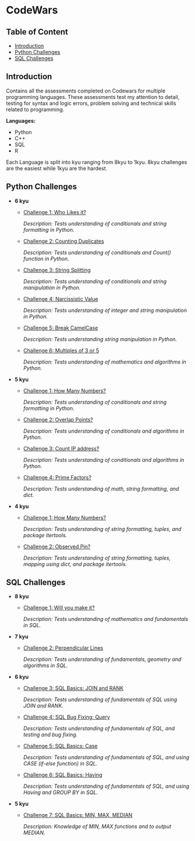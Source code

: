 # CodeWars<!-- omit in toc -->

## Table of Content<!-- omit in toc -->
- [Introduction](#introduction)
- [Python Challenges](#python-challenges)
- [SQL Challenges](#sql-challenges)

## Introduction

Contains all the assessments completed on Codewars for multiple programming languages.
These assessments test my attention to detail, testing for syntax and logic errors, problem solving and technical skills related to programming.

**Languages:**
- Python
- C++
- SQL
- R

Each Language is split into kyu ranging from 8kyu to 1kyu.
8kyu challenges are the easiest while 1kyu are the hardest.

## Python Challenges

   - **6 kyu**
        - [Challenge 1: Who Likes it?](Python/CodeWars/6kyu/who_likes_it.py) 

          *Description: Tests understanding of conditionals and string formatting in Python.*

        - [Challenge 2: Counting Duplicates](Python/CodeWars/6kyu/Counting%20Duplicates.py) 

          *Description: Tests understanding of conditionals and Count() function in Python.*

        - [Challenge 3: String Splitting](Python/CodeWars/6kyu/String%20Splitting.py) 

          *Description: Tests understanding of conditionals and string manipulation in Python.*

        - [Challenge 4: Narcissistic Value](Python/CodeWars/6kyu/Narcissistic%20Value.py) 

          *Description: Tests understanding of integer and string manipulation in Python.*

        - [Challenge 5: Break CamelCase](Python/CodeWars/6kyu/Break%20CamelCase.py) 

          *Description: Tests understanding string manipulation in Python.*

        - [Challenge 6: Multiples of 3 or 5](Python/CodeWars/6kyu/Multiples%20of%203%20or%205.py) 

          *Description: Tests understanding of mathematics and algorithms in Python.*
   - **5 kyu**
     - [Challenge 1: How Many Numbers?](Python/CodeWars/5kyu/how_many_numbers.py) 

          *Description: Tests understanding of conditionals and string formatting in Python.*
     - [Challenge 2: Overlap Points?](Python/CodeWars/5kyu/ovelap_points.py) 

          *Description: Tests understanding of conditionals and algorithms in Python.*
     - [Challenge 3: Count IP address?](Python/CodeWars/5kyu/ip_address.py) 

          *Description: Tests understanding of conditionals and algorithms in Python.*
     - [Challenge 4: Prime Factors?](Python/CodeWars/5kyu/prime_factors.py) 

          *Description: Tests understanding of math, string formatting, and dict.*
   - **4 kyu**
     - [Challenge 1: How Many Numbers?](Python/CodeWars/4kyu/iterations.py) 

          *Description: Tests understanding of string formatting, tuples, and package itertools.*
          
     - [Challenge 2: Observed Pin?](Python/CodeWars/4kyu/observed_pin.py) 

          *Description: Tests understanding of string formatting, tuples, mapping using dict, and package itertools.*
          
## SQL Challenges

  - **8 kyu**
    - [Challenge 1: Will you make it?](SQL/CodeWars/8kyu/Will%20you%20make%20it.sql)

      *Description: Tests understanding of mathematics and fundamentals in SQL.*

  - **7 kyu**
    - [Challenge 2: Perpendicular Lines](SQL/CodeWars/7kyu/Perpendicular%20Lines.sql)

      *Description: Tests understanding of fundamentals, geometry and algorithms in SQL.*

  - **6 kyu**
    - [Challenge 3: SQL Basics: JOIN and RANK](SQL/CodeWars/6kyu/SQL%20BASICS%20-%20JOIN%20and%20RANK.sql)

      *Description: Tests understanding of fundamentals of SQL using JOIN and RANK.*

    - [Challenge 4: SQL Bug Fixing: Query](SQL/CodeWars/6kyu/SQL%20Bug%20Fixing%20-%20Query.sql)

      *Description: Tests understanding of fundamentals of SQL, and testing and bug fixing.*

    - [Challenge 5: SQL Basics: Case](SQL/CodeWars/6kyu/SQL%20Basics%20-%20Case.sql)

      *Description: Tests understanding of fundamentals of SQL, and using CASE (if-else function) in SQL.*

    - [Challenge 6: SQL Basics: Having](SQL/CodeWars/6kyu/SQL%20Basics%20-%20Having.sql)

      *Description: Tests understanding of fundamentals of SQL, and using Having and GROUP BY in SQL.*

  - **5 kyu**
    - [Challenge 7: SQL Basics: MIN, MAX, MEDIAN](SQL/CodeWars/5kyu/SQL%20Basics%20-%20MIN,%20MAX,%20MEDIAN.sql)

      *Description: Knowledge of MIN, MAX functions and to output MEDIAN.*



  


